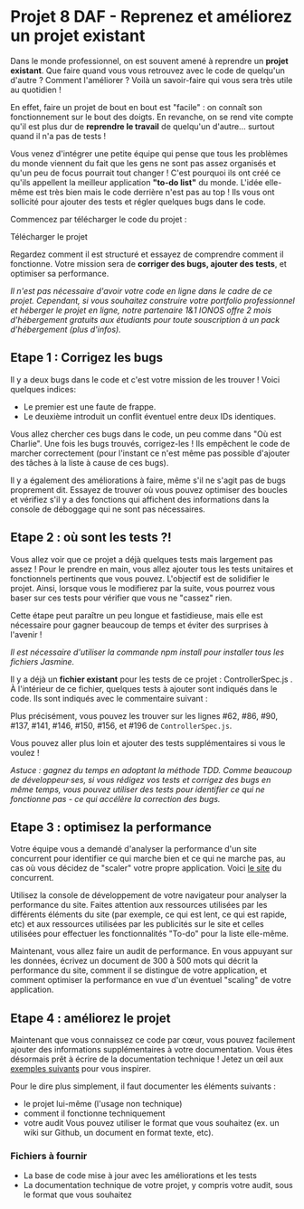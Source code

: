 # Projet 8 DAF - Reprenez et améliorez un projet existant

Dans le monde professionnel, on est souvent amené à reprendre un **projet existant**. 
Que faire quand vous vous retrouvez avec le code de quelqu'un d'autre ? Comment l'améliorer ? Voilà un savoir-faire qui vous sera très utile au quotidien !

En effet, faire un projet de bout en bout est "facile" : on connaît son fonctionnement sur le bout des doigts. En revanche, on se rend vite compte qu'il est plus dur de **reprendre le travail** de quelqu'un d'autre... surtout quand il n'a pas de tests !

Vous venez d'intégrer une petite équipe qui pense que tous les problèmes du monde viennent du fait que les gens ne sont pas assez organisés et qu'un peu de focus pourrait tout changer ! C'est pourquoi ils ont créé ce qu'ils appellent la meilleur application **"to-do list"** du monde. L'idée elle-même est très bien mais le code derrière n'est pas au top ! Ils vous ont sollicité pour ajouter des tests et régler quelques bugs dans le code.

Commencez par télécharger le code du projet :

Télécharger le projet

Regardez comment il est structuré et essayez de comprendre comment il fonctionne. Votre mission sera de **corriger des bugs, ajouter des tests**, et optimiser sa performance.

*Il n'est pas nécessaire d'avoir votre code en ligne dans le cadre de ce projet. Cependant, si vous souhaitez construire votre portfolio professionnel et héberger le projet en ligne, notre partenaire 1&1 IONOS offre 2 mois d'hébergement gratuits aux étudiants pour toute souscription à un pack d'hébergement (plus d'infos).*

## Etape 1 : Corrigez les bugs
Il y a deux bugs dans le code et c'est votre mission de les trouver ! Voici quelques indices:

* Le premier est une faute de frappe.
* Le deuxième introduit un conflit éventuel entre deux IDs identiques.

Vous allez chercher ces bugs dans le code, un peu comme dans "Où est Charlie". Une fois les bugs trouvés, corrigez-les ! Ils empêchent le code de marcher correctement (pour l'instant ce n'est même pas possible d'ajouter des tâches à la liste à cause de ces bugs).

Il y a également des améliorations à faire, même s'il ne s'agit pas de bugs proprement dit. Essayez de trouver où vous pouvez optimiser des boucles et vérifiez s'il y a des fonctions qui affichent des informations dans la console de déboggage  qui ne sont pas nécessaires.

## Etape 2 : où sont les tests ?!
Vous allez voir que ce projet a déjà quelques tests mais largement pas assez ! Pour le prendre en main, vous allez ajouter tous les tests unitaires et fonctionnels  pertinents que vous pouvez. L'objectif est de solidifier le projet. Ainsi, lorsque vous le modifierez par la suite, vous pourrez vous baser sur ces tests pour vérifier que vous ne "cassez" rien.

Cette étape peut paraître un peu longue et fastidieuse, mais elle est nécessaire pour gagner beaucoup de temps et éviter des surprises à l'avenir !

*Il est nécessaire d'utiliser la commande  npm install  pour installer tous les fichiers Jasmine.*

Il y a déjà un **fichier existant** pour les tests de ce projet :  ControllerSpec.js .  À l'intérieur de ce fichier, quelques tests à ajouter sont indiqués dans le code. Ils sont indiqués avec le commentaire suivant :
 
Plus précisément, vous pouvez les trouver sur les lignes #62, #86, #90, #137, #141, #146, #150, #156, et #196 de `ControllerSpec.js`.

Vous pouvez aller plus loin et ajouter des tests supplémentaires si vous le voulez !

*Astuce : gagnez du temps en adoptant la méthode TDD. Comme beaucoup de développeur·ses, si vous rédigez vos tests et corrigez des bugs en même temps, vous pouvez utiliser des tests pour identifier ce qui ne fonctionne pas - ce qui accélère la correction des bugs.*

## Etape 3 : optimisez la performance
Votre équipe vous a demandé d'analyser la performance d'un site concurrent pour identifier ce qui marche bien et ce qui ne marche pas, au cas où vous décidez de "scaler" votre propre application. Voici [le site](http://todolistme.net/) du concurrent.

Utilisez la console de développement de votre navigateur pour analyser la performance du site. Faites attention aux ressources utilisées par les différents éléments du site (par exemple, ce qui est lent, ce qui est rapide, etc) et aux ressources utilisées par les publicités sur le site et celles utilisées pour effectuer les fonctionnalités "To-do" pour la liste elle-même.

Maintenant, vous allez faire un audit de performance. En vous appuyant sur les données, écrivez un document de 300 à 500 mots qui décrit la performance du site, comment il se distingue de votre application, et comment optimiser la performance en vue d'un éventuel "scaling" de votre application.

## Etape 4 : améliorez le projet
Maintenant que vous connaissez ce code par cœur, vous pouvez facilement ajouter des informations supplémentaires à votre documentation. Vous êtes désormais prêt à écrire de la documentation technique ! Jetez un œil aux [exemples suivants](https://www.atlassian.com/blog/add-ons/5-real-life-examples-beautiful-technical-documentation) pour vous inspirer.

Pour le dire plus simplement, il faut documenter les éléments suivants :

* le projet lui-même (l'usage non technique)
* comment il fonctionne techniquement
* votre audit
Vous pouvez utiliser le format que vous souhaitez (ex. un wiki sur Github, un document en format texte, etc).

### Fichiers à fournir
* La base de code mise à jour avec les améliorations et les tests
* La documentation technique de votre projet, y compris votre audit, sous le format que vous souhaitez
